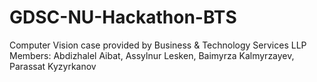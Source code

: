 # GDSC-NU-Hackathon-BTS
Computer Vision case provided by Business &amp; Technology Services LLP
Members: Abdizhalel Aibat, Assylnur Lesken, Baimyrza Kalmyrzayev, Parassat Kyzyrkanov
